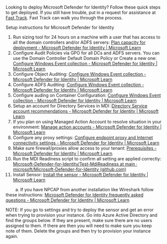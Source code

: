 Looking to deploy Microsoft Defender for Identity? Follow these quick steps to get deployed. If you still have trouble, put in a request for assistance at [Fast Track](http://www.microsoft.com/fasttrack). Fast Track can walk you through the process.

Setup instructions for Microsoft Defender for Identity

1. Run sizing tool for 24 hours on a machine with a user that has access to all the domain controllers and/or ADFS servers: [Plan capacity for deployment - Microsoft Defender for Identity | Microsoft Learn](https://learn.microsoft.com/en-us/defender-for-identity/capacity-planning#use-the-sizing-tool)
2. Configure Audit Policies via GPO for all DCs and ADFS servers. You can use the Domain Controller Default Domain Policy or Create a new one: [Configure Windows Event collection - Microsoft Defender for Identity | Microsoft Learn](https://learn.microsoft.com/en-us/defender-for-identity/configure-windows-event-collection#configure-audit-policies)
3. Configure Object Auditing: [Configure Windows Event collection - Microsoft Defender for Identity | Microsoft Learn](https://learn.microsoft.com/en-us/defender-for-identity/configure-windows-event-collection#configure-object-auditing)
4. Configure ADFS Auditing: [Configure Windows Event collection - Microsoft Defender for Identity | Microsoft Learn](https://learn.microsoft.com/en-us/defender-for-identity/configure-windows-event-collection#enable-auditing-on-an-adfs-object)
5. Configure auding on Container Configuration: [Configure Windows Event collection - Microsoft Defender for Identity | Microsoft Learn](https://learn.microsoft.com/en-us/defender-for-identity/configure-windows-event-collection#enable-auditing-on-the-configuration-container)
6. Setup an account for Directory Services in MDI :[Directory Service account recommendations - Microsoft Defender for Identity | Microsoft Learn](https://learn.microsoft.com/en-us/defender-for-identity/directory-service-accounts)
7. If you plan on using Managed Action Account to resolve situation in your environment: [Manage action accounts - Microsoft Defender for Identity | Microsoft Learn](https://learn.microsoft.com/en-us/defender-for-identity/manage-action-accounts)
8. Configure any proxy settings: [Configure endpoint proxy and Internet connectivity settings - Microsoft Defender for Identity | Microsoft Learn](https://learn.microsoft.com/en-us/defender-for-identity/configure-proxy)
9. Make sure firewall/proxies allow access to your tenant: [Prerequisites - Microsoft Defender for Identity | Microsoft Learn](https://learn.microsoft.com/en-us/defender-for-identity/prerequisites#ports)
10. Run the MDI Readiness script to confirm all setting are applied correctly: [Microsoft-Defender-for-Identity/Test-MdiReadiness at main · microsoft/Microsoft-Defender-for-Identity (github.com)](https://github.com/microsoft/Microsoft-Defender-for-Identity/tree/main/Test-MdiReadiness)
11. Install Sensor: [Install the sensor - Microsoft Defender for Identity | Microsoft Learn](https://learn.microsoft.com/en-us/defender-for-identity/install-sensor)

&nbsp;&nbsp;&nbsp;&nbsp;&nbsp;&nbsp;&nbsp; a. If you have NPCAP from another installation like Wireshark follow these instructions: [Microsoft Defender for Identity frequently asked questions - Microsoft Defender for Identity | Microsoft Learn](https://learn.microsoft.com/en-us/defender-for-identity/technical-faq#how-do-i-download-and-install-or-upgrade-the-npcap-driver)

NOTE: If you go to settings and try to deploy the sensor and get an error when trying to provision your instance. Go into Azure Active Directory and find the groups below. If they are present, make sure there are no users assigned to them. If there are then you will need to make sure you keep note of them. Delete the groups and then try to provision your instance again.